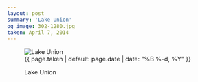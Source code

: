 ```yaml
---
layout: post
summary: 'Lake Union'
og_image: 302-1280.jpg
taken: April 7, 2014
---
```


<figure class="post" data-src="{{ site.assets_url }}/{{ page.og_image }}">
<img alt="Lake Union" sizes="(min-width: 700px) 50vw, calc(100vw - 2rem)" src="{{ site.assets_url }}/302-640.jpg" srcset="{{ site.assets_url }}/302-1280.jpg 1280w, {{ site.assets_url }}/302-960.jpg 960w, {{ site.assets_url }}/302-640.jpg 640w, {{ site.assets_url }}/302-320.jpg 320w"/>
<figcaption>
<time>{{ page.taken | default: page.date | date: "%B %-d, %Y" }}</time>
<p>Lake Union</p>
</figcaption>
</figure>
